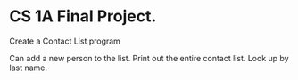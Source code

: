 # CS 1A Final Project.

Create a Contact List program 

Can add a new person to the list.
Print out the entire contact list.
Look up by last name.
